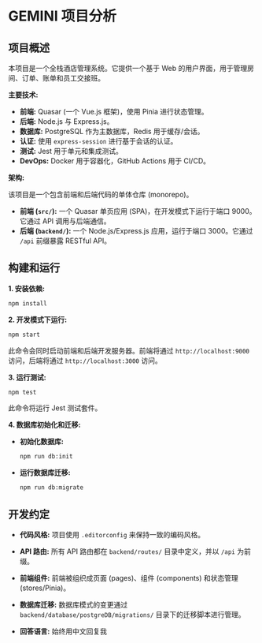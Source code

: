 # GEMINI 项目分析

## 项目概述

本项目是一个全栈酒店管理系统。它提供一个基于 Web 的用户界面，用于管理房间、订单、账单和员工交接班。

**主要技术:**

*   **前端:** Quasar (一个 Vue.js 框架)，使用 Pinia 进行状态管理。
*   **后端:** Node.js 与 Express.js。
*   **数据库:** PostgreSQL 作为主数据库，Redis 用于缓存/会话。
*   **认证:** 使用 `express-session` 进行基于会话的认证。
*   **测试:** Jest 用于单元和集成测试。
*   **DevOps:** Docker 用于容器化，GitHub Actions 用于 CI/CD。

**架构:**

该项目是一个包含前端和后端代码的单体仓库 (monorepo)。

*   **前端 (`src/`):** 一个 Quasar 单页应用 (SPA)，在开发模式下运行于端口 9000。它通过 API 调用与后端通信。
*   **后端 (`backend/`):** 一个 Node.js/Express.js 应用，运行于端口 3000。它通过 `/api` 前缀暴露 RESTful API。

## 构建和运行

**1. 安装依赖:**

```bash
npm install
```

**2. 开发模式下运行:**

```bash
npm start
```

此命令会同时启动前端和后端开发服务器。前端将通过 `http://localhost:9000` 访问，后端将通过 `http://localhost:3000` 访问。

**3. 运行测试:**

```bash
npm test
```

此命令将运行 Jest 测试套件。

**4. 数据库初始化和迁移:**

*   **初始化数据库:**
    ```bash
    npm run db:init
    ```
*   **运行数据库迁移:**
    ```bash
    npm run db:migrate
    ```

## 开发约定

*   **代码风格:** 项目使用 `.editorconfig` 来保持一致的编码风格。
*   **API 路由:** 所有 API 路由都在 `backend/routes/` 目录中定义，并以 `/api` 为前缀。
*   **前端组件:** 前端被组织成页面 (pages)、组件 (components) 和状态管理 (stores/Pinia)。
*   **数据库迁移:** 数据库模式的变更通过 `backend/database/postgreDB/migrations/` 目录下的迁移脚本进行管理。

*   **回答语言:** 始终用中文回复我